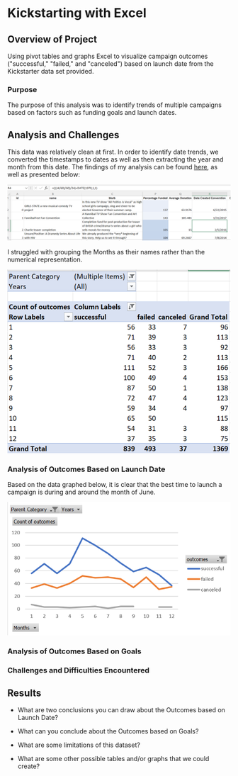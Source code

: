 # Kickstarting with Excel

## Overview of Project
Using pivot tables and graphs Excel to visualize campaign outcomes ("successful," "failed," and "canceled") based on launch date from the Kickstarter data set provided.
### Purpose
The purpose of this analysis was to identify trends of multiple campaigns based on factors such as funding goals and launch dates. 
## Analysis and Challenges
This data was relatively clean at first. In order to identify date trends, we converted the timestamps to dates as well as then extracting the year and month from this date. The findings of my analysis can be found [here](https://github.com/jtspingler/kickstarter-analysis), as well as presented below:

![This is an image](https://github.com/jtspingler/kickstarter-analysis/blob/108a4ed89d8059ea826e4c2181063fdd872d9478/Date%20conversion.PNG)

I struggled with grouping the Months as their names rather than the numerical representation. 

![This is an image](https://github.com/jtspingler/kickstarter-analysis/blob/fca25a1668a607d4303c86bdac57b897b34c38a4/succ%20v%20failed%20pivot.PNG)

### Analysis of Outcomes Based on Launch Date
Based on the data graphed below, it is clear that the best time to launch a campaign is during and around the month of June.  

![This is an image](https://github.com/jtspingler/kickstarter-analysis/blob/54dc854264083a7964ffadce94d6aaa4a699c811/Theater_Outcomes_vs_Launch.PNG)

### Analysis of Outcomes Based on Goals

### Challenges and Difficulties Encountered

## Results

- What are two conclusions you can draw about the Outcomes based on Launch Date?

- What can you conclude about the Outcomes based on Goals?

- What are some limitations of this dataset?

- What are some other possible tables and/or graphs that we could create?
